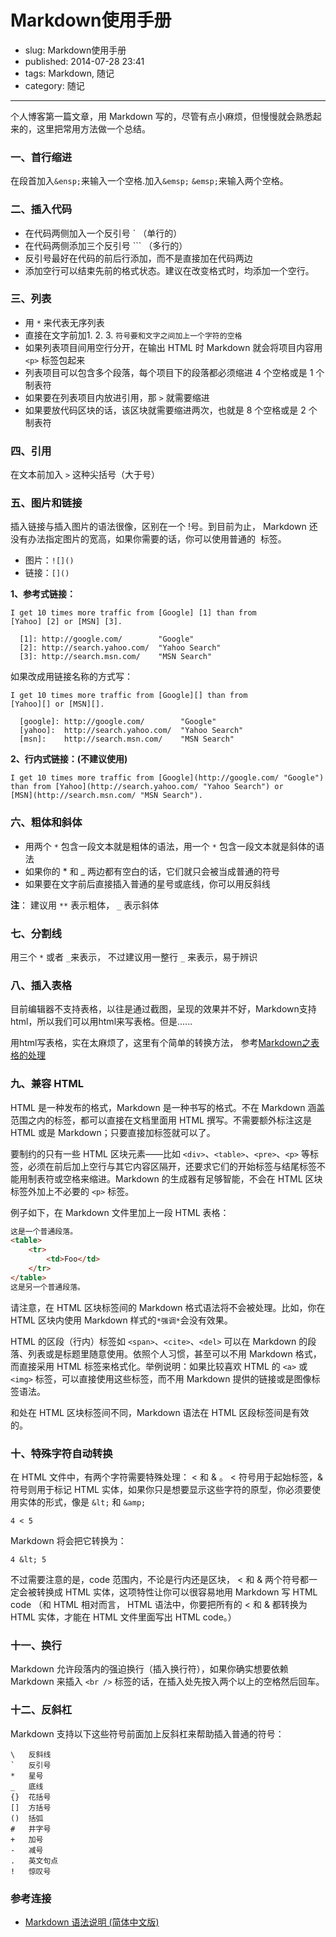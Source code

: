 # Markdown使用手册

* slug: Markdown使用手册
* published: 2014-07-28 23:41
* tags: Markdown, 随记
* category: 随记

----------------------------------------------------------

个人博客第一篇文章，用 Markdown 写的，尽管有点小麻烦，但慢慢就会熟悉起来的，这里把常用方法做一个总结。

### 一、首行缩进

在段首加入`&ensp;`来输入一个空格.加入`&emsp;` `&emsp;`来输入两个空格。

### 二、插入代码
 
* 在代码两侧加入一个反引号 `  （单行的）
* 在代码两侧添加三个反引号 ```  （多行的）
* 反引号最好在代码的前后行添加，而不是直接加在代码两边
* 添加空行可以结束先前的格式状态。建议在改变格式时，均添加一个空行。

### 三、列表

* 用 `*` 来代表无序列表
* 直接在文字前加1. 2. 3. `符号要和文字之间加上一个字符的空格`
* 如果列表项目间用空行分开，在输出 HTML 时 Markdown 就会将项目内容用 `<p>` 标签包起来
* 列表项目可以包含多个段落，每个项目下的段落都必须缩进 4 个空格或是 1 个制表符
* 如果要在列表项目内放进引用，那 `>` 就需要缩进
* 如果要放代码区块的话，该区块就需要缩进两次，也就是 8 个空格或是 2 个制表符

### 四、引用

在文本前加入 `>` 这种尖括号（大于号）

### 五、图片和链接

插入链接与插入图片的语法很像，区别在一个 !号。到目前为止， Markdown 还没有办法指定图片的宽高，如果你需要的话，你可以使用普通的 <img> 标签。

* 图片：`![]()`
* 链接：`[]()`  
 
**1、参考式链接：**

```
I get 10 times more traffic from [Google] [1] than from
[Yahoo] [2] or [MSN] [3].

  [1]: http://google.com/        "Google"
  [2]: http://search.yahoo.com/  "Yahoo Search"
  [3]: http://search.msn.com/    "MSN Search"
  ```
如果改成用链接名称的方式写：

```
I get 10 times more traffic from [Google][] than from
[Yahoo][] or [MSN][].

  [google]: http://google.com/        "Google"
  [yahoo]:  http://search.yahoo.com/  "Yahoo Search"
  [msn]:    http://search.msn.com/    "MSN Search"
```
**2、行内式链接：(不建议使用)**

```
I get 10 times more traffic from [Google](http://google.com/ "Google")
than from [Yahoo](http://search.yahoo.com/ "Yahoo Search") or
[MSN](http://search.msn.com/ "MSN Search").
```

### 六、粗体和斜体

* 用两个  `*`  包含一段文本就是粗体的语法，用一个 `*` 包含一段文本就是斜体的语法
* 如果你的 * 和 _ 两边都有空白的话，它们就只会被当成普通的符号
* 如果要在文字前后直接插入普通的星号或底线，你可以用反斜线

**注**： 建议用 `**` 表示粗体， `_` 表示斜体

### 七、分割线

用三个 `*` 或者 `_`来表示， 不过建议用一整行 `_` 来表示，易于辨识

### 八、插入表格

目前编辑器不支持表格，以往是通过截图，呈现的效果并不好，Markdown支持html，所以我们可以用html来写表格。但是......

用html写表格，实在太麻烦了，这里有个简单的转换方法，
参考[Markdown之表格的处理](http://pressbin.com/tools/excel_to_html_table/index.html)

### 九、兼容 HTML

HTML 是一种发布的格式，Markdown 是一种书写的格式。不在 Markdown 涵盖范围之内的标签，都可以直接在文档里面用 HTML 撰写。不需要额外标注这是 HTML 或是 Markdown；只要直接加标签就可以了。

要制约的只有一些 HTML 区块元素――比如 `<div>`、`<table>`、`<pre>`、`<p>` 等标签，必须在前后加上空行与其它内容区隔开，还要求它们的开始标签与结尾标签不能用制表符或空格来缩进。Markdown 的生成器有足够智能，不会在 HTML 区块标签外加上不必要的 `<p>` 标签。

例子如下，在 Markdown 文件里加上一段 HTML 表格：

```HTML
这是一个普通段落。
<table>
    <tr>
        <td>Foo</td>
    </tr>
</table>
这是另一个普通段落。
```

请注意，在 HTML 区块标签间的 Markdown 格式语法将不会被处理。比如，你在 HTML 区块内使用 Markdown 样式的`*强调*`会没有效果。

HTML 的区段（行内）标签如 `<span>`、`<cite>`、`<del>` 可以在 Markdown 的段落、列表或是标题里随意使用。依照个人习惯，甚至可以不用 Markdown 格式，而直接采用 HTML 标签来格式化。举例说明：如果比较喜欢 HTML 的 `<a>` 或 `<img>` 标签，可以直接使用这些标签，而不用 Markdown 提供的链接或是图像标签语法。

和处在 HTML 区块标签间不同，Markdown 语法在 HTML 区段标签间是有效的。

### 十、特殊字符自动转换 ###

在 HTML 文件中，有两个字符需要特殊处理： < 和 & 。 < 符号用于起始标签，& 符号则用于标记 HTML 实体，如果你只是想要显示这些字符的原型，你必须要使用实体的形式，像是 `&lt;` 和 `&amp;` 

`4 < 5` 

Markdown 将会把它转换为： 

`4 &lt; 5` 

不过需要注意的是，code 范围内，不论是行内还是区块， < 和 & 两个符号都一定会被转换成 HTML 实体，这项特性让你可以很容易地用 Markdown 写 HTML code （和 HTML 相对而言， HTML 语法中，你要把所有的 < 和 & 都转换为 HTML 实体，才能在 HTML 文件里面写出 HTML code。）

### 十一、换行

Markdown 允许段落内的强迫换行（插入换行符），如果你确实想要依赖 Markdown 来插入 `<br />` 标签的话，在插入处先按入两个以上的空格然后回车。

### 十二、反斜杠

Markdown 支持以下这些符号前面加上反斜杠来帮助插入普通的符号：

```
\   反斜线
`   反引号
*   星号
_   底线
{}  花括号
[]  方括号
()  括弧
#   井字号
+   加号
-   减号
.   英文句点
!   惊叹号
```

### 参考连接

* [Markdown 语法说明 (简体中文版)](http://wowubuntu.com/markdown/)